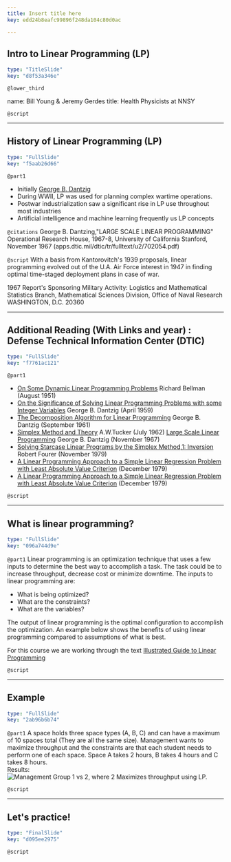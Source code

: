 ```yaml
---
title: Insert title here
key: edd24b8eafc99896f248da104c80d0ac

---
```

## Intro to Linear Programming (LP)

```yaml
type: "TitleSlide"
key: "d8f53a346e"
```

`@lower_third`

name: Bill Young & Jeremy Gerdes
title: Health Physicists at NNSY


`@script`



---
## History of Linear Programming (LP)

```yaml
type: "FullSlide"
key: "f5aab26d66"
```

`@part1`
- Initially [George B. Dantzig](https://apps.dtic.mil/dtic/tr/fulltext/u2/702054.pdf) 
 - During WWII, LP was used for planning complex wartime operations.
- Postwar industrialization saw a significant rise in LP use throughout most industries
- Artificial intelligence and machine learning frequently us LP concepts


`@citations`
George B. Dantzing,"LARGE SCALE LINEAR PROGRAMMING" Operational Research House, 1967-8, University of California Stanford, November 1967 (apps.dtic.mil/dtic/tr/fulltext/u2/702054.pdf)


`@script`
With a basis from Kantorovitch's 1939 proposals, linear programming evolved out of the U.A. Air Force interest in 1947 in finding optimal time-staged deployment plans in case of war.

1967 Report's Sponsoring Military Activity: 
Logistics and
Mathematical Statistics Branch,
Mathematical Sciences Division,
Office of Naval Research
WASHINGTON, D.C. 20360


---
## Additional Reading (With Links and year) : Defense Technical Information Center (DTIC)

```yaml
type: "FullSlide"
key: "f7761ac121"
```

`@part1`
- [On Some Dynamic Linear Programming Problems](https://apps.dtic.mil/dtic/tr/fulltext/u2/603981.pdf) Richard Bellman (August 1951)
- [On the Significance of Solving Linear Programming Problems with some Integer Variables](https://apps.dtic.mil/dtic/tr/fulltext/u2/607024.pdf) George B. Dantzig (April 1959)
- [The Decomposition Algorithm for Linear Programming](https://apps.dtic.mil/dtic/tr/fulltext/u2/263628.pdf) George B. Dantzig (September 1961)
- [Simplex Method and Theory](https://apps.dtic.mil/dtic/tr/fulltext/u2/277519.pdf) A.W.Tucker (July 1962)
[Large Scale Linear Programming](https://apps.dtic.mil/dtic/tr/fulltext/u2/702054.pdf) George B. Dantzig (November 1967)
- [Solving Starcase Linear Programs by the Simplex Method,1: Inversion ](https://apps.dtic.mil/dtic/tr/fulltext/u2/a081713.pdf) Robert Fourer (November 1979)
- [A Linear Programming Approach to a Simple Linear Regression Problem with Least Absolute Value Criterion](https://apps.dtic.mil/dtic/tr/fulltext/u2/a078622.pdf) (December 1979)
- [A Linear Programming Approach to a Simple Linear Regression Problem with Least Absolute Value Criterion](https://apps.dtic.mil/dtic/tr/fulltext/u2/a078622.pdf) (December 1979)


`@script`



---
## What is linear programming?	

```yaml
type: "FullSlide"
key: "096a744d9e"
```

`@part1`
Linear programming is an optimization technique that uses a few inputs to determine the best way to accomplish a task.  The task could be to increase throughput, decrease cost or minimize downtime.  The inputs to linear programming are:
- What is being optimized?
- What are the constraints?
- What are the variables?

The output of linear programming is the optimal configuration to accomplish the optimization.  An example below shows the benefits of using linear programming compared to assumptions of what is best.

For this course we are working through the text [Illustrated Guide to Linear Programming](https://www.amazon.com/Illustrated-Guide-Linear-Programming/dp/0486262588)


`@script`



---
## Example

```yaml
type: "FullSlide"
key: "2ab96b6b74"
```

`@part1`
A space holds three space types (A, B, C) and can have a maximum of 10 spaces total (They are all the same size).  Management wants to maximize throughput and the constraints are that each student needs to perform one of each space.  Space A takes 2 hours, B takes 4 hours and C takes 8 hours.  
Results:
![Management Group 1 vs 2, where 2 Maximizes throughput using LP.](https://assets.datacamp.com/production/repositories/5020/datasets/3f84e471e2417ca82c0f58e7acb694c9f219354d/LpStudentThroughputExample.png)


`@script`



---
## Let's practice!

```yaml
type: "FinalSlide"
key: "d095ee2975"
```

`@script`


